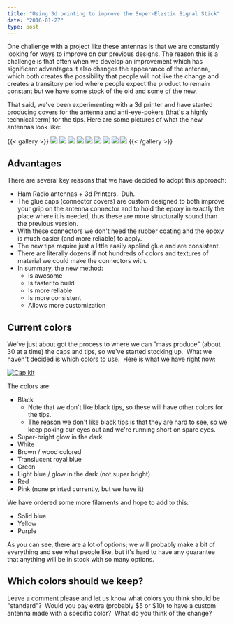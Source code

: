 ```yaml
---
title: "Using 3d printing to improve the Super-Elastic Signal Stick"
date: "2016-01-27"
type: post
---
```


One challenge with a project like these antennas is that we are constantly looking for ways to improve on our previous designs. The reason this is a challenge is that often when we develop an improvement which has significant advantages it also changes the appearance of the antenna, which both creates the possibility that people will not like the change and creates a transitory period where people expect the product to remain constant but we have some stock of the old and some of the new.

That said, we've been experimenting with a 3d printer and have started producing covers for the antenna and anti-eye-pokers (that's a highly technical term) for the tips. Here are some pictures of what the new antennas look like:

{{< gallery >}}
  ![](IMG_8150-1.jpg?width=360)
  ![](IMG_8151.jpg?width=360)
  ![](IMG_8154.jpg?width=360)
  ![](IMG_8155.jpg?width=360)
  ![](IMG_8181.jpg?width=360)
  ![](IMG_8214.jpg?width=360)
  ![](IMG_8230.jpg?width=360)
  ![](IMG_8240.jpg?width=360)
  ![](IMG_8241.jpg?width=360)
{{< /gallery >}}

## Advantages

There are several key reasons that we have decided to adopt this approach:

- Ham Radio antennas + 3d Printers.  Duh.
- The glue caps (connector covers) are custom designed to both improve your grip on the antenna connector and to hold the epoxy in exactly the place where it is needed, thus these are more structurally sound than the previous version.
- With these connectors we don't need the rubber coating and the epoxy is much easier (and more reliable) to apply.
- The new tips require just a little easily applied glue and are consistent.
- There are literally dozens if not hundreds of colors and textures of material we could make the connectors with.
- In summary, the new method:
    - Is awesome
    - Is faster to build
    - Is more reliable
    - Is more consistent
    - Allows more customization

## Current colors

We've just about got the process to where we can "mass produce" (about 30 at a time) the caps and tips, so we've started stocking up.  What we haven't decided is which colors to use.  Here is what we have right now:

[![Cap kit](IMG_8240.jpg)](IMG_8240.jpg)

The colors are:

- Black
    - Note that we don't like black tips, so these will have other colors for the tips.
    - The reason we don't like black tips is that they are hard to see, so we keep poking our eyes out and we're running short on spare eyes.
- Super-bright glow in the dark
- White
- Brown / wood colored
- Translucent royal blue
- Green
- Light blue / glow in the dark (not super bright)
- Red
- Pink (none printed currently, but we have it)

We have ordered some more filaments and hope to add to this:

- Solid blue
- Yellow
- Purple

As you can see, there are a lot of options; we will probably make a bit of everything and see what people like, but it's hard to have any guarantee that anything will be in stock with so many options.

## Which colors should we keep?

Leave a comment please and let us know what colors you think should be "standard"?  Would you pay extra (probably $5 or $10) to have a custom antenna made with a specific color?  What do you think of the change?
